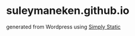 # suleymaneken.github.io

generated from Wordpress using [Simply Static](https://www.simplystatic.co/)
